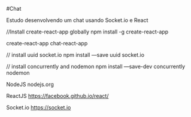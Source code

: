 #Chat 

Estudo desenvolvendo um chat usando Socket.io e React 

//Install create-react-app globally
npm install -g create-react-app

create-react-app chat-react-app

// install uuid socket.io
npm install —save uuid socket.io

// install concurrently and nodemon
npm install —save-dev concurrently nodemon

NodeJS
nodejs.org

ReactJS
https://facebook.github.io/react/

Socket.io
https://socket.io